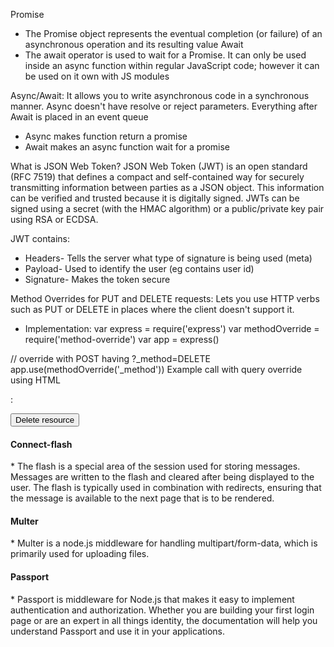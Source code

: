 Promise
* The Promise object represents the eventual completion (or failure) of an asynchronous operation and its resulting value
Await
* The await operator is used to wait for a Promise. It can only be used inside an async function within regular JavaScript code; however it can be used on it own with JS modules

Async/Await: It allows you to write asynchronous code in a synchronous manner. Async doesn't have resolve or reject parameters. Everything after Await is placed in an event queue
* Async makes  function return a promise
* Await makes an async function wait for a promise

What is JSON Web Token?
JSON Web Token (JWT) is an open standard (RFC 7519) that defines a compact and self-contained way for securely transmitting information between parties as a JSON object. This information can be verified and trusted because it is digitally signed. JWTs can be signed using a secret (with the HMAC algorithm) or a public/private key pair using RSA or ECDSA.

 JWT contains:
 * Headers- Tells the server what type of signature is being used (meta)
 * Payload- Used to identify the user (eg contains user id)
 * Signature- Makes the token secure

 Method Overrides for PUT and DELETE requests: Lets you use HTTP verbs such as PUT or DELETE in places where the client doesn't support it.
 * Implementation: 
 var express = require('express')
var methodOverride = require('method-override')
var app = express()
 
// override with POST having ?_method=DELETE
app.use(methodOverride('_method'))
Example call with query override using HTML <form>:

<form method="POST" action="/resource?_method=DELETE">
  <button type="submit">Delete resource</button>
</form>

<h4>Connect-flash</h4>
* The flash is a special area of the session used for storing messages. Messages are written to the flash and cleared after being displayed to the user. The flash is typically used in combination with redirects, ensuring that the message is available to the next page that is to be rendered.

<h4>Multer</h4>
* Multer is a node.js middleware for handling multipart/form-data, which is primarily used for uploading files. 

<h4>Passport</h4>
* Passport is middleware for Node.js that makes it easy to implement authentication and authorization. Whether you are building your first login page or are an expert in all things identity, the documentation will help you understand Passport and use it in your applications.